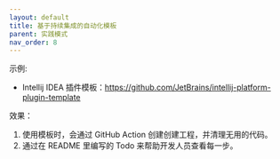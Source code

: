 ```yaml
---
layout: default
title: 基于持续集成的自动化模板
parent: 实践模式
nav_order: 8
---
```


示例:

- Intellij IDEA 插件模板：https://github.com/JetBrains/intellij-platform-plugin-template



效果：

1. 使用模板时，会通过 GitHub Action 创建创建工程，并清理无用的代码。
2. 通过在 README 里编写的 Todo 来帮助开发人员查看每一步。


